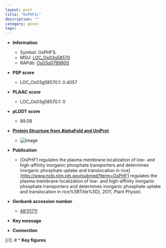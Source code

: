 ```yaml
---
layout: post
title: "OsPHF1L"
description: ""
category: genes
tags: 
---
```


* **Information**  
    + Symbol: OsPHF1L  
    + MSU: [LOC_Os03g58570](http://rice.plantbiology.msu.edu/cgi-bin/ORF_infopage.cgi?orf=LOC_Os03g58570)  
    + RAPdb: [Os03g0799900](http://rapdb.dna.affrc.go.jp/viewer/gbrowse_details/irgsp1?name=Os03g0799900)  

* **PSP score**  
    + LOC_Os03g58570.1: 0.4057 

* **PLAAC score**  
    + LOC_Os03g58570.1: 0 

* **pLDDT score**
    + 89.08

* **[Protein Structure from AlphaFold and UniProt](https://www.uniprot.org/uniprotkb/Q10BZ9/entry#structure)**
    + ![image](https://ricepsp.github.io/images/Q1/AF-Q10BZ9-F1.png)

* **Publication**  
    + [OsPHF1 regulates the plasma membrane localization of low- and high-affinity inorganic phosphate transporters and determines inorganic phosphate uptake and translocation in rice](http://www.ncbi.nlm.nih.gov/pubmed?term=OsPHF1 regulates the plasma membrane localization of low- and high-affinity inorganic phosphate transporters and determines inorganic phosphate uptake and translocation in rice%5BTitle%5D), 2011, Plant Physiol.

* **Genbank accession number**  
    + [AK111711](http://www.ncbi.nlm.nih.gov/nuccore/AK111711)

* **Key message**  

* **Connection**  

[//]: # * **Key figures**  


